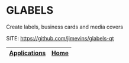 # GLABELS
 
 Create labels, business cards and media covers
 
 SITE: https://github.com/jimevins/glabels-qt

 | [Applications](https://portable-linux-apps.github.io/apps.html) | [Home](https://portable-linux-apps.github.io)
 | --- | --- |

